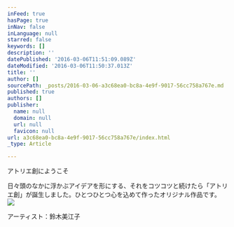 ```yaml
---
inFeed: true
hasPage: true
inNav: false
inLanguage: null
starred: false
keywords: []
description: ''
datePublished: '2016-03-06T11:51:09.089Z'
dateModified: '2016-03-06T11:50:37.013Z'
title: ''
author: []
sourcePath: _posts/2016-03-06-a3c68ea0-bc8a-4e9f-9017-56cc758a767e.md
published: true
authors: []
publisher:
  name: null
  domain: null
  url: null
  favicon: null
url: a3c68ea0-bc8a-4e9f-9017-56cc758a767e/index.html
_type: Article

---
```

アトリエ創にようこそ

日々頭のなかに浮かぶアイデアを形にする、それをコツコツと続けたら「アトリエ創」が誕生しました。ひとつひとつ心を込めて作ったオリジナル作品です。
![](https://the-grid-user-content.s3-us-west-2.amazonaws.com/4f36fc33-1142-406d-bf6b-302f0b6dc674.jpg)

アーティスト：鈴木美江子